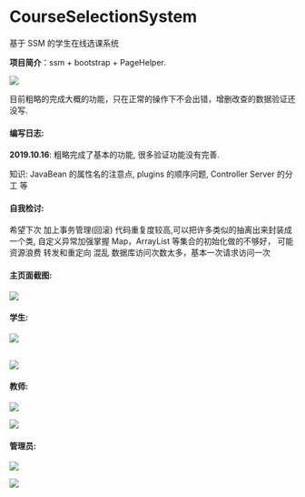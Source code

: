 # CourseSelectionSystem
基于 SSM 的学生在线选课系统 

<b>项目简介</b>：ssm + bootstrap + PageHelper. 


<a href="https://sm.ms/image/menHsCYM8DIhNUG" target="_blank"><img src="https://i.loli.net/2019/10/16/menHsCYM8DIhNUG.png" ></a>
<br>

目前粗略的完成大概的功能，只在正常的操作下不会出错，增删改查的数据验证还没写.



<h4>编写日志:</h4>

<b>2019.10.16</b>:  粗略完成了基本的功能, 很多验证功能没有完善.  

知识: JavaBean 的属性名的注意点, plugins 的顺序问题, Controller Server 的分工 等


<h4>自我检讨:</h4>
希望下次 加上事务管理(回滚) 代码重复度较高,可以把许多类似的抽离出来封装成一个类, 自定义异常加强掌握
Map，ArrayList 等集合的初始化做的不够好， 可能资源浪费
转发和重定向 混乱
数据库访问次数太多，基本一次请求访问一次

<h4>主页面截图:</h4>
<a href="https://sm.ms/image/vj7APImyB9ewUOh" target="_blank"><img src="https://i.loli.net/2019/10/16/vj7APImyB9ewUOh.jpg" ></a>

<br>

<h4>学生:</h4>

<a href="https://sm.ms/image/YG9qNe7XlA3n6Ms" target="_blank"><img src="https://i.loli.net/2019/10/16/YG9qNe7XlA3n6Ms.png" ></a>

<br>
<a href="https://sm.ms/image/SXPMpFNKex6URg8" target="_blank"><img src="https://i.loli.net/2019/10/16/SXPMpFNKex6URg8.png" ></a>

<br>

<h4>教师:</h4>

<a href="https://sm.ms/image/zWvkEUHIomK46Re" target="_blank"><img src="https://i.loli.net/2019/10/16/zWvkEUHIomK46Re.png" ></a>
<br>

<a href="https://sm.ms/image/grwB53G2XaSocFy" target="_blank"><img src="https://i.loli.net/2019/10/16/grwB53G2XaSocFy.png" ></a>
<br>

<h4>管理员:</h4>

<a href="https://sm.ms/image/AapWPkCmvx8LeSu" target="_blank"><img src="https://i.loli.net/2019/10/16/AapWPkCmvx8LeSu.png" ></a>
<br>

<a href="https://sm.ms/image/3SkaMb9hfjEvr1y" target="_blank"><img src="https://i.loli.net/2019/10/16/3SkaMb9hfjEvr1y.png" ></a>
<br>
